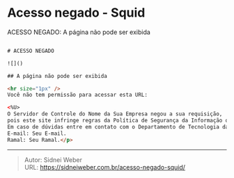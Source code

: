 # Acesso negado - Squid


ACESSO NEGADO: A página não pode ser exibida  

```html

# ACESSO NEGADO

![]()

## A página não pode ser exibida

<hr size="1px" />
Você não tem permissão para acessar esta URL:

<%U>  
O Servidor de Controle do Nome da Sua Empresa negou a sua requisição,  
pois este site infringe regras da Política de Segurança da Informação ou não foi solicitado pelo seu superior.  
Em caso de dúvidas entre em contato com o Departamento de Tecnologia da Informação-DTI  
E-mail: Seu E-mail.  
Ramal: Seu Ramal.</p>

```


---

> Autor: Sidnei Weber  
> URL: https://sidneiweber.com.br/acesso-negado-squid/  

